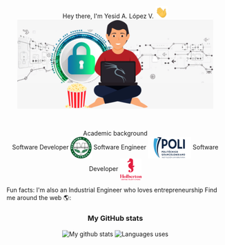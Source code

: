 <!-- Portada -->
<p align="center">
Hey there, I'm Yesid A. López V. <img src="Images/Greeting.gif" width="29px"><br>
<img src="Images/Yesid2.png" width="90%" height="10%'"></p><br>

<p align="center">
Academic background<br>
Software Developer <img align="center" src="Images/logo_cotecnova.png" height="50" width="50" alt="COTECNOVA"> 
Software Engineer  <img align="center" src="Images/logo_poli.png" height="50" width="100" alt="POLI">
Software Developer <img align="center" src="Images/logo_holberton.png" height="50" width="50" alt="Holberton">
</p>
<p>
Fun facts: I'm also an Industrial Engineer who loves entrepreneurship 
Find me around the web 🌎:
</p>

<h3 align="center">My GitHub stats</h3>
<p align="center">
<img align="center" height="500px" width="320" alt="My github stats" src="https://github-readme-stats.vercel.app/api?username=Yesid4Code&hide=stars&count_private=true&show_icons=true&title_color=da1499&text_color=00a7dc&icon_color=ffde2f&bg_color=ffffff">
<img align="center" height="150px" width="320" alt="Languages uses" src="https://github-readme-stats.vercel.app/api/top-langs/?username=Yesid4Code&layout=compact&langs_count=6&title_color=da1499&text_color=00a7d">
</p>

